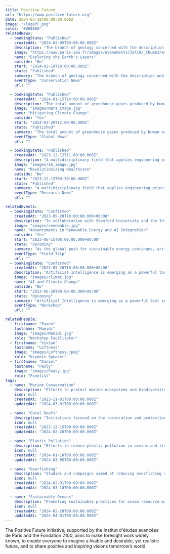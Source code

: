 ```yaml
---
title: Positive Future
url: "https://www.positive-future.org"
date: 2024-03-18T00:00:00.000Z
image: "/logoPF.png"
color: "#008080"
relatedNews:
  - bookingState: "Published"
    createdAt: "2024-02-05T09:00:00.000Z"
    description: "The branch of geology concerned with the description and classification of rocks."
    image: "https://www.paris-iea.fr/images/evenements/32419/_thumb3/emily-morter-8xaa0f9yqne-unsplash.jpg"
    name: "Exploring the Earth's Layers"
    outside: "No"
    start: "2024-02-10T10:00:00.000Z"
    state: "Published"
    summary: "The branch of geology concerned with the description and classification of rocks."
    eventType: "Conservation News"
    url: ""

  - bookingState: "Published"
    createdAt: "2024-01-15T14:00:00.000Z"
    description: "The total amount of greenhouse gases produced by human activities, measured in carbon dioxide equivalents"
    image: "images/mars_image.jpg"
    name: "Mitigating Climate Change"
    outside: "Yes"
    start: "2024-01-20T12:00:00.000Z"
    state: "Published"
    summary: "The total amount of greenhouse gases produced by human activities, measured in carbon dioxide equivalents"
    eventType: "Global News"
    url: ""

  - bookingState: "Published"
    createdAt: "2023-12-12T11:00:00.000Z"
    description: "A multidisciplinary field that applies engineering principles to medicine and biology for healthcare purposes"
    image: "images/IA_image.jpg"
    name: "Revolutionizing Healthcare"
    outside: "No"
    start: "2023-12-15T09:30:00.000Z"
    state: "Published"
    summary: "A multidisciplinary field that applies engineering principles to medicine and biology for healthcare purposes"
    eventType: "Research News"
    url: ""

relatedEvents:
  - bookingState: "Confirmed"
    createdAt: "2023-05-20T10:00:00.000+00:00"
    description: "In collaboration with Stanford University and the International Energy Agency"
    image: "images/renewable.jpg"
    name: "Advancements in Renewable Energy and AI Integration"
    outside: "Yes"
    start: "2023-06-15T08:00:00.000+00:00"
    state: "Upcoming"
    summary: "As the global push for sustainable energy continues, artificial intelligence is playing a pivotal role in optimizing renewable energy systems"
    eventType: "Field Trip"
    url: ""
  - bookingState: "Confirmed"
    createdAt: "2023-05-20T10:00:00.000+00:00"
    description: "Artificial Intelligence is emerging as a powerful tool in the fight against climate change"
    image: "images/climat.jpg"
    name: "AI and Climate Change"
    outside: "No"
    start: "2023-06-20T09:00:00.000+00:00"
    state: "Upcoming"
    summary: "Artificial Intelligence is emerging as a powerful tool in the fight against climate change"
    eventType: "Workshop"
    url: ""

relatedPeople:
  - firstname: "Paven"
    lastname: "Mamidi"
    image: "images/Mamidi.jpg"
    role: "Workshop Facilitator"
  - firstname: "Vivian"
    lastname: "Loftness"
    image: "images/Loftness.jpeg"
    role: "Keynote Speaker"
  - firstname: "Daniel"
    lastname: "Pauly"
    image: "images/Pauly.jpg"
    role: "Panelist"
tags:
  - name: "Marine Conservation"
    description: "Efforts to protect marine ecosystems and biodiversity."
    icon: null
    createdAt: "2023-11-01T00:00:00.000Z"
    updatedAt: "2024-03-01T00:00:00.000Z"

  - name: "Coral Reefs"
    description: "Initiatives focused on the restoration and protection of coral reef ecosystems."
    icon: null
    createdAt: "2023-12-15T00:00:00.000Z"
    updatedAt: "2024-02-20T00:00:00.000Z"

  - name: "Plastic Pollution"
    description: "Efforts to reduce plastic pollution in oceans and its impact on marine life."
    icon: null
    createdAt: "2024-01-10T00:00:00.000Z"
    updatedAt: "2024-03-05T00:00:00.000Z"

  - name: "Overfishing"
    description: "Studies and campaigns aimed at reducing overfishing and preserving marine biodiversity."
    icon: null
    createdAt: "2024-02-01T00:00:00.000Z"
    updatedAt: "2024-03-18T00:00:00.000Z"

  - name: "Sustainable Oceans"
    description: "Promoting sustainable practices for ocean resource management."
    icon: null
    createdAt: "2024-02-20T00:00:00.000Z"
    updatedAt: "2024-04-01T00:00:00.000Z"
---
```


The Positive Future initiative, supported by the Institut d'études avancées de Paris and the Fondation 2100, aims to make foresight work widely known, to enable everyone to imagine a livable and desirable, yet realistic future, and to share positive and inspiring visions tomorrow’s world.
